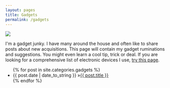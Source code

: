 ```yaml
---
layout: pages
title: Gadgets
permalink: /gadgets
---
```


<img class="category" src="http://www.stevencombs.com/images/design/gadgets.svg" />

I'm a gadget junky. I have many around the house and often like to share posts about new acquisitions. This page will contain my gadget ruminations and suggestions. You might even learn a cool tip, trick or deal. If you are looking for a comprehensive list of electronic devices I use, [try this page](http://www.stevencombs.com/gadgets/2015/09/15/the-devices-we-use.html).

<ul id="blog-posts" class="posts">
{% for post in site.categories.gadgets %}
    <li><span>{{ post.date | date_to_string }} &raquo;</span><a href="{{ post.url }}">{{ post.title }}</a></li>
{% endfor %}
</ul>
